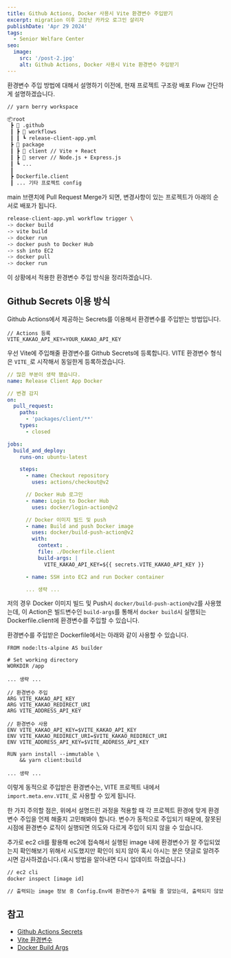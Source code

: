 ```yaml
---
title: Github Actions, Docker 사용시 Vite 환경변수 주입받기
excerpt: migration 이후 고장난 카카오 로그인 살리자
publishDate: 'Apr 29 2024'
tags:
  - Senior Welfare Center
seo:
  image:
    src: '/post-2.jpg'
    alt: Github Actions, Docker 사용시 Vite 환경변수 주입받기
---
```


환경변수 주입 방법에 대해서 설명하기 이전에, 현재 프로젝트 구조랑 배포 Flow 간단하게 설명하겠습니다.

```bash
// yarn berry workspace

📦root
 ┣ 📂 .github
 ┃ ┣ 📂 workflows
 ┃ ┃ ┗ release-client-app.yml
 ┣ 📂 package
 ┃ ┣ 📂 client // Vite + React
 ┃ ┣ 📂 server // Node.js + Express.js
 ┃ ┗ ...
 ┃
 ┣ Dockerfile.client
 ┃ ... 기타 프로젝트 config
```

main 브랜치에 Pull Request Merge가 되면, 변경사항이 있는 프로젝트가 아래의 순서로 배포가 됩니다.

```bash
release-client-app.yml workflow trigger \
-> docker build
-> vite build
-> docker run
-> docker push to Docker Hub
-> ssh into EC2
-> docker pull
-> docker run
```

이 상황에서 적용한 환경변수 주입 방식을 정리하겠습니다.

## Github Secrets 이용 방식

Github Actions에서 제공하는 Secrets를 이용해서 환경변수를 주입받는 방법입니다.

```
// Actions 등록
VITE_KAKAO_API_KEY=YOUR_KAKAO_API_KEY
```

우선 Vite에 주입해줄 환경변수를 Github Secrets에 등록합니다. VITE 환경변수 형식은 `VITE_`로 시작해서 동일한게 등록하겠습니다.

```yaml
// 많은 부분이 생략 됐습니다.
name: Release Client App Docker

// 변경 감지
on:
  pull_request:
    paths:
      - 'packages/client/**'
    types:
      - closed

jobs:
  build_and_deploy:
    runs-on: ubuntu-latest

    steps:
      - name: Checkout repository
        uses: actions/checkout@v2

      // Docker Hub 로그인
      - name: Login to Docker Hub
        uses: docker/login-action@v2

      // Docker 이미지 빌드 및 push
      - name: Build and push Docker image
        uses: docker/build-push-action@v2
        with:
          context: .
          file: ./Dockerfile.client
          build-args: |
            VITE_KAKAO_API_KEY=${{ secrets.VITE_KAKAO_API_KEY }}

      - name: SSH into EC2 and run Docker container

      ... 생략 ...
```

저의 경우 Docker 이미지 빌드 및 Push시 `docker/build-push-action@v2`를 사용했는데, 이 Action은 빌드변수인 `build-args`를 통해서 `docker build`시 실행되는 Dockerfile.client에 환경변수를 주입할 수 있습니다.

환경변수를 주입받은 Dockerfile에서는 아래와 같이 사용할 수 있습니다.

```Dockerfile.client
FROM node:lts-alpine AS builder

# Set working directory
WORKDIR /app

... 생략 ...

// 환경변수 주입
ARG VITE_KAKAO_API_KEY
ARG VITE_KAKAO_REDIRECT_URI
ARG VITE_ADDRESS_API_KEY

// 환경변수 사용
ENV VITE_KAKAO_API_KEY=$VITE_KAKAO_API_KEY
ENV VITE_KAKAO_REDIRECT_URI=$VITE_KAKAO_REDIRECT_URI
ENV VITE_ADDRESS_API_KEY=$VITE_ADDRESS_API_KEY

RUN yarn install --immutable \
    && yarn client:build

... 생략 ...
```

이렇게 동적으로 주입받은 환경변수는, VITE 프로젝트 내에서 `import.meta.env.VITE_`로 사용할 수 있게 됩니다.

한 가지 주의할 점은, 위에서 설명드린 과정을 적용할 때 각 프로젝트 환경에 맞게 환경변수 주입을 언제 해줄지 고민해봐야 합니다. 변수가 동적으로 주입되기 때문에, 잘못된 시점에 환경변수 로직이 실행되면 의도와 다르게 주입이 되지 않을 수 있습니다.

추가로 ec2 cli를 활용해 ec2에 접속해서 실행된 image 내에 환경변수가 잘 주입되었는지 확인해보기 위해서 시도했지만 확인이 되지 않아 혹시 아시는 분은 댓글로 알려주시면 감사하겠습니다.(혹시 방법을 알아내면 다시 업데이트 하겠습니다.)

```bash
// ec2 cli
docker inspect [image id]

// 출력되는 image 정보 중 Config.Env에 환경변수가 출력될 줄 알았는데, 출력되지 않았습니다.
```

## 참고

- [Github Actions Secrets](https://docs.github.com/en/actions/security-guides/encrypted-secrets)
- [Vite 환경변수](https://vitejs.dev/guide/env-and-mode.html)
- [Docker Build Args](https://docs.docker.com/engine/reference/builder/#arg)
